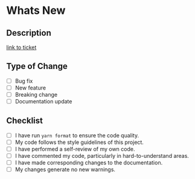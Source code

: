 # Whats New

<!-- please describe what is being changed -->

## Description

<!--
Please include a summary of the changes and the issue(s) this PR addresses. Include relevant context and any screenshots if applicable. -->

[link to ticket]()

## Type of Change

- [ ] Bug fix
- [ ] New feature
- [ ] Breaking change
- [ ] Documentation update

## Checklist

- [ ] I have run `yarn format` to ensure the code quality.
- [ ] My code follows the style guidelines of this project.
- [ ] I have performed a self-review of my own code.
- [ ] I have commented my code, particularly in hard-to-understand areas.
- [ ] I have made corresponding changes to the documentation.
- [ ] My changes generate no new warnings.
